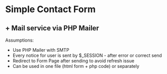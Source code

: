 # Simple Contact Form
## + Mail service via PHP Mailer

Assumptions:

- Use PHP Mailer with SMTP
- Every notice for user is sent by $_SESSION - after error or correct send
- Redirect to Form Page after sending to avoid refresh issue
- Can be used in one file (html form + php code) or separately
